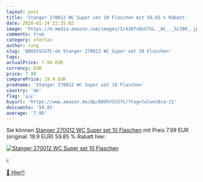 ```yaml
---
layout: post
title: 'Stanger 270012 WC Super set 10 Flaschen mit 59.85 % Rabatt'
date: 2020-01-24 22:25:02
image: 'https://m.media-amazon.com/images/I/41D7sQvG7kL._AC_._SL200_.jpg'
comments: true
category: ofertas
author: ring
slug: 'B005VSCU7C-de Stanger 270012 WC Super set 10 Flaschen'
tags: 
actualPrice: 7.99 EUR
currency: EUR
price: 7.99
comparePrice: 19.9 EUR
prodname: 'Stanger 270012 WC Super set 10 Flaschen'
country: 'de'
flag: '🇩🇪'
buyurl: 'https://www.amazon.de/dp/B005VSCU7C/?tag=tolees0ca-21'
descuento: '59.85'
average: '7.99'
---
```


Sie können [Stanger 270012 WC Super set 10 Flaschen](https://www.amazon.de/dp/B005VSCU7C/?tag=tolees0ca-21) mit Preis 7.99 EUR (original: 19.9 EUR) 59.85 % Rabatt hier:

[![Stanger 270012 WC Super set 10 Flaschen](https://m.media-amazon.com/images/I/41D7sQvG7kL._AC_._SL200_.jpg)](https://www.amazon.de/dp/B005VSCU7C/?tag=tolees0ca-21)

ℹ️:


[🛒 Hier!!](https://www.amazon.de/dp/B005VSCU7C/?tag=tolees0ca-21)
